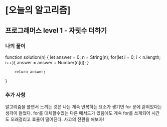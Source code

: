 # [오늘의 알고리즘]

  

## 프로그래머스 level 1 - 자릿수 더하기

  

### 나의 풀이

function solution(n)
    {
        let answer = 0;
        n = String(n);
        for(let i = 0; i < n.length; i++){
            answer = answer + Number(n[i]);
        }

        return answer;
}



### 추가 사항
알고리즘을 풀면서 느끼는 것은 나는 계속 반복하는 요소가 생기면 for 문에 갇혀있다는 생각이 들었다. 
for를 대체할수있는 다른 메서드가 있음에도 계속 for를 쓰게되어 시간도 오래걸리고 효율이 떨어진다. 사고의 전환을 해보자!